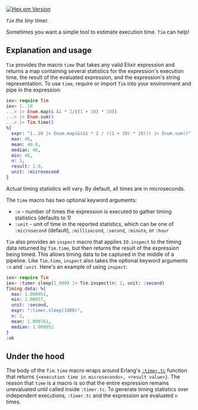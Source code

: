 [![Hex.pm Version](https://img.shields.io/hexpm/v/tim.svg)](https://hex.pm/packages/tim)

<!-- END HEADER -->

_`Tim` the tiny timer._

Sometimes you want a simple tool to estimate execution time. `Tim` can help!

## Explanation and usage

`Tim` provides the macro `time` that takes any valid Elixir expression and returns a map
containing several statistics for the expression's execution time, the result of the 
evaluated expression, and the expression's string representation. To use 
`time`, require or import `Tim` into your environment and pipe in the expression:

```elixir
iex> require Tim
iex> 1..10 
...> |> Enum.map(& &1 * 2/((1 + 10) * 10)) 
...> |> Enum.sum()
...> |> Tim.time()
%{
  expr: "1..10 |> Enum.map(&(&1 * 2 / ((1 + 10) * 10))) |> Enum.sum()",
  max: 46,
  mean: 46.0,
  median: 46,
  min: 46,
  n: 1,
  result: 1.0,
  unit: :microsecond
}
```
Actual timing statistics will vary. By default, all times are in microseconds.

The `time` macro has two optional keyword arguments: 
* `:n` - number of times 
the expression is executed to gather timing statistics (defaults to 1)
* `:unit` - unit of time in the reported statistics, which can be one of `:microsecond` (default), `:millisecond`, `:second`, `:minute`, or `:hour`

`Tim` also provides an `inspect` macro that applies `IO.inspect` to the timing data returned
by `Tim.time`, but then returns the result of the expression being timed. This allows timing 
data to be captured in the middle of a pipeline. Like `Tim.time`, `inspect` also takes the
optional keyword arguments `:n` and `:unit`. Here's an example of using `inspect`:

```elixir
iex> require Tim
iex> :timer.sleep(1_000) |> Tim.inspect(n: 2, unit: :second)
Timing data: %{
  max: 1.000952,
  min: 1.00057,
  unit: :second,
  expr: ":timer.sleep(1000)",
  n: 2,
  mean: 1.000761,
  median: 1.000952
}
:ok
```

## Under the hood

The body of the `Tim.time` macro wraps around Erlang's [`:timer.tc`](https://www.erlang.org/doc/man/timer.html#tc-1) 
function that returns `{<execution time in microseconds>, <result value>}`. The reason that `time` is a macro is so
that the entire expression remains unevaluated until called inside `:timer.tc`. To generate timing
statistics over independent executions, `:timer.tc` and the expression are evaluated `n` times.

